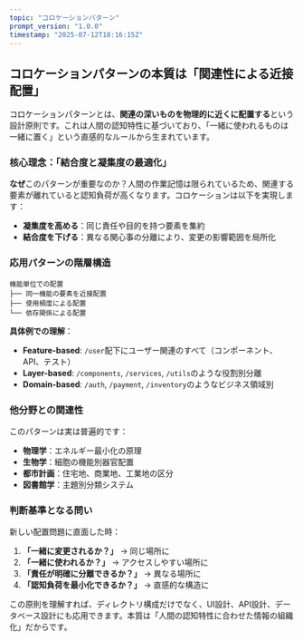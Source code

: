 ```yaml
---
topic: "コロケーションパターン"
prompt_version: "1.0.0"
timestamp: "2025-07-12T18:16:15Z"
---
```


## コロケーションパターンの本質は「関連性による近接配置」

コロケーションパターンとは、**関連の深いものを物理的に近くに配置する**という設計原則です。これは人間の認知特性に基づいており、「一緒に使われるものは一緒に置く」という直感的なルールから生まれています。

### 核心理念：「結合度と凝集度の最適化」

**なぜ**このパターンが重要なのか？人間の作業記憶は限られているため、関連する要素が離れていると認知負荷が高くなります。コロケーションは以下を実現します：

- **凝集度を高める**：同じ責任や目的を持つ要素を集約
- **結合度を下げる**：異なる関心事の分離により、変更の影響範囲を局所化

### 応用パターンの階層構造

```
機能単位での配置
├── 同一機能の要素を近接配置
├── 使用頻度による配置
└── 依存関係による配置
```

**具体例での理解**：
- **Feature-based**: `/user`配下にユーザー関連のすべて（コンポーネント、API、テスト）
- **Layer-based**: `/components`, `/services`, `/utils`のような役割別分離
- **Domain-based**: `/auth`, `/payment`, `/inventory`のようなビジネス領域別

### 他分野との関連性

このパターンは実は普遍的です：
- **物理学**：エネルギー最小化の原理
- **生物学**：細胞の機能別器官配置
- **都市計画**：住宅地、商業地、工業地の区分
- **図書館学**：主題別分類システム

### 判断基準となる問い

新しい配置問題に直面した時：
1. **「一緒に変更されるか？」** → 同じ場所に
2. **「一緒に使われるか？」** → アクセスしやすい場所に
3. **「責任が明確に分離できるか？」** → 異なる場所に
4. **「認知負荷を最小化できるか？」** → 直感的な構造に

この原則を理解すれば、ディレクトリ構成だけでなく、UI設計、API設計、データベース設計にも応用できます。本質は「人間の認知特性に合わせた情報の組織化」だからです。